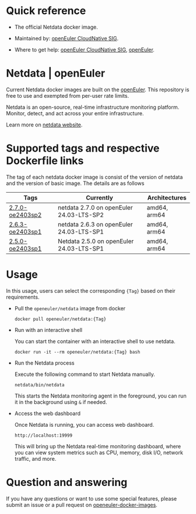 # Quick reference

- The official Netdata docker image.

- Maintained by: [openEuler CloudNative SIG](https://gitee.com/openeuler/cloudnative).

- Where to get help: [openEuler CloudNative SIG](https://gitee.com/openeuler/cloudnative), [openEuler](https://gitee.com/openeuler/community).

# Netdata | openEuler
Current Netdata docker images are built on the [openEuler](https://repo.openeuler.org/). This repository is free to use and exempted from per-user rate limits.

Netdata is an open-source, real-time infrastructure monitoring platform. Monitor, detect, and act across your entire infrastructure.

Learn more on [netdata website](https://netdata.org/docs/latest/introduction/index.html).

# Supported tags and respective Dockerfile links
The tag of each netdata docker image is consist of the version of netdata and the version of basic image. The details are as follows

| Tags                                                                                                                             | Currently                                |  Architectures|
|----------------------------------------------------------------------------------------------------------------------------------|------------------------------------------|--|
|[2.7.0-oe2403sp2](https://gitee.com/openeuler/openeuler-docker-images/blob/master/Others/netdata/2.7.0/24.03-lts-sp2/Dockerfile) | netdata 2.7.0 on openEuler 24.03-LTS-SP2 | amd64, arm64 |
|[2.6.3-oe2403sp1](https://gitee.com/openeuler/openeuler-docker-images/blob/master/Others/netdata/2.6.3/24.03-lts-sp1/Dockerfile) | netdata 2.6.3 on openEuler 24.03-LTS-SP1 | amd64, arm64 |
| [2.5.0-oe2403sp1](https://gitee.com/openeuler/openeuler-docker-images/blob/master/Others/netdata/2.5.0/24.03-lts-sp1/Dockerfile) | Netdata 2.5.0 on openEuler 24.03-LTS-SP1 | amd64, arm64 |

# Usage
In this usage, users can select the corresponding `{Tag}`  based on their requirements.

- Pull the `openeuler/netdata` image from docker

	```
	docker pull openeuler/netdata:{Tag}
	```
 
- Run with an interactive shell

    You can start the container with an interactive shell to use netdata.
    ```
    docker run -it --rm openeuler/netdata:{Tag} bash
    ```
    
- Run the Netdata process

    Execute the following command to start Netdata manually.
	```
	netdata/bin/netdata
	```
 	This starts the Netdata monitoring agent in the foreground, you can run it in the background using `&` if needed.

- Access the web dashboard
   
    Once Netdata is running, you can access web dashboard. 
	```
	http://localhost:19999
	```
    This will bring up the Netdata real-time monitoring dashboard, where you can view system metrics such as CPU, memory, disk I/O, network traffic, and more.

# Question and answering
If you have any questions or want to use some special features, please submit an issue or a pull request on [openeuler-docker-images](https://gitee.com/openeuler/openeuler-docker-images).